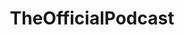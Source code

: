 ---
title: TheOfficialPodcast
crosslinks:
- AskReddit
- livven
- hmmm
- jerma985
- WTF
- dankmemes
- LivestreamFail
- furry_irl
- funhaus
- GetMotivated
---